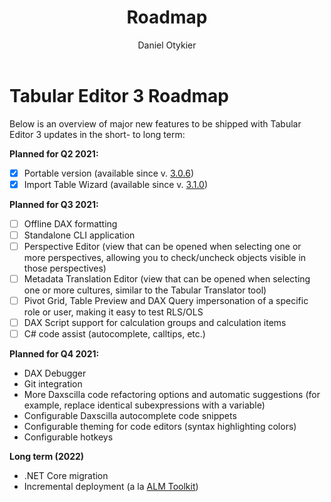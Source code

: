 ﻿---
uid: roadmap
title: Roadmap
author: Daniel Otykier
updated: 2021-09-08
---
# Tabular Editor 3 Roadmap

Below is an overview of major new features to be shipped with Tabular Editor 3 updates in the short- to long term:

**Planned for Q2 2021:**
- &#9746; Portable version (available since v. [3.0.6](release-notes/3_0_6.md))
- &#9746; Import Table Wizard (available since v. [3.1.0](release-notes/3_1_0.md))

**Planned for Q3 2021:**
- &#9744; Offline DAX formatting
- &#9744; Standalone CLI application
- &#9744; Perspective Editor (view that can be opened when selecting one or more perspectives, allowing you to check/uncheck objects visible in those perspectives)
- &#9744; Metadata Translation Editor (view that can be opened when selecting one or more cultures, similar to the Tabular Translator tool)
- &#9744; Pivot Grid, Table Preview and DAX Query impersonation of a specific role or user, making it easy to test RLS/OLS
- &#9744; DAX Script support for calculation groups and calculation items
- &#9744; C# code assist (autocomplete, calltips, etc.)

**Planned for Q4 2021:**
- DAX Debugger
- Git integration
- More Daxscilla code refactoring options and automatic suggestions (for example, replace identical subexpressions with 
a variable)
- Configurable Daxscilla autocomplete code snippets
- Configurable theming for code editors (syntax highlighting colors)
- Configurable hotkeys

**Long term (2022)**
- .NET Core migration
- Incremental deployment (a la [ALM Toolkit](http://alm-toolkit.com/))
